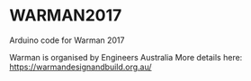 # WARMAN2017
Arduino code for Warman 2017

Warman is organised by Engineers Australia
More details here: https://warmandesignandbuild.org.au/
